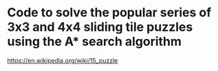 # Code to solve the popular series of 3x3 and 4x4 sliding tile puzzles using the A* search algorithm
https://en.wikipedia.org/wiki/15_puzzle
